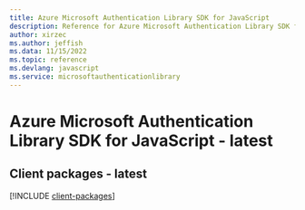 ```yaml
---
title: Azure Microsoft Authentication Library SDK for JavaScript
description: Reference for Azure Microsoft Authentication Library SDK for JavaScript
author: xirzec
ms.author: jeffish
ms.data: 11/15/2022
ms.topic: reference
ms.devlang: javascript
ms.service: microsoftauthenticationlibrary
---
```

# Azure Microsoft Authentication Library SDK for JavaScript - latest

## Client packages - latest
[!INCLUDE [client-packages](microsoft-authentication-library-client-index.md)]